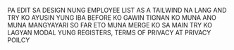 PA EDIT SA DESIGN NUNG EMPLOYEE LIST AS A TAILWIND NA LANG 
AND 
TRY KO AYUSIN YUNG IBA BEFORE KO GAWIN TIGNAN KO MUNA ANO MUNA MANGYAYARI SO FAR ETO MUNA MERGE KO SA MAIN
TRY KO LAGYAN MODAL YUNG REGISTERS, TERMS OF PRIVACY AT PRIVACY POILCY
